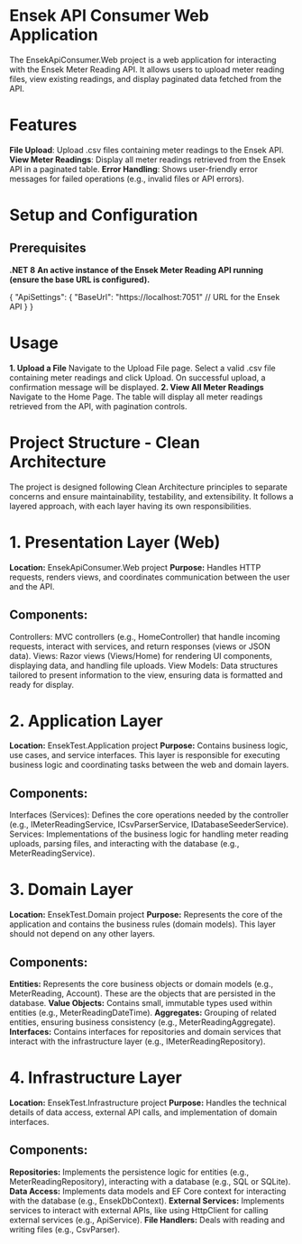 # Ensek API Consumer Web Application
The EnsekApiConsumer.Web project is a web application for interacting with the Ensek Meter Reading API. It allows users to upload meter reading files, view existing readings, and display paginated data fetched from the API.

# Features
**File Upload**: Upload .csv files containing meter readings to the Ensek API.
**View Meter Readings**: Display all meter readings retrieved from the Ensek API in a paginated table.
**Error Handling**: Shows user-friendly error messages for failed operations (e.g., invalid files or API errors).


# Setup and Configuration
## Prerequisites
**.NET 8**
**An active instance of the Ensek Meter Reading API running (ensure the base URL is configured).**

{
  "ApiSettings": {
    "BaseUrl": "https://localhost:7051" // URL for the Ensek API
  }
}




# Usage
**1. Upload a File**
Navigate to the Upload File page.
Select a valid .csv file containing meter readings and click Upload.
On successful upload, a confirmation message will be displayed.
**2. View All Meter Readings**
Navigate to the Home Page.
The table will display all meter readings retrieved from the API, with pagination controls.


# Project Structure - Clean Architecture
The project is designed following Clean Architecture principles to separate concerns and ensure maintainability, testability, and extensibility. It follows a layered approach, with each layer having its own responsibilities.

# 1. Presentation Layer (Web)
**Location:** EnsekApiConsumer.Web project
**Purpose:** Handles HTTP requests, renders views, and coordinates communication between the user and the API.
## Components:
Controllers: MVC controllers (e.g., HomeController) that handle incoming requests, interact with services, and return responses (views or JSON data).
Views: Razor views (Views/Home) for rendering UI components, displaying data, and handling file uploads.
View Models: Data structures tailored to present information to the view, ensuring data is formatted and ready for display.


# 2. Application Layer
**Location:** EnsekTest.Application project
**Purpose:** Contains business logic, use cases, and service interfaces. This layer is responsible for executing business logic and coordinating tasks between the web and domain layers.
## Components:
Interfaces (Services): Defines the core operations needed by the controller (e.g., IMeterReadingService, ICsvParserService, IDatabaseSeederService).
Services: Implementations of the business logic for handling meter reading uploads, parsing files, and interacting with the database (e.g., MeterReadingService).


# 3. Domain Layer
**Location:** EnsekTest.Domain project
**Purpose:** Represents the core of the application and contains the business rules (domain models). This layer should not depend on any other layers.
## Components:
**Entities:** Represents the core business objects or domain models (e.g., MeterReading, Account). These are the objects that are persisted in the database.
**Value Objects:** Contains small, immutable types used within entities (e.g., MeterReadingDateTime).
**Aggregates:** Grouping of related entities, ensuring business consistency (e.g., MeterReadingAggregate).
**Interfaces:** Contains interfaces for repositories and domain services that interact with the infrastructure layer (e.g., IMeterReadingRepository).


# 4. Infrastructure Layer
**Location:** EnsekTest.Infrastructure project
**Purpose:** Handles the technical details of data access, external API calls, and implementation of domain interfaces.
## Components:
**Repositories:** Implements the persistence logic for entities (e.g., MeterReadingRepository), interacting with a database (e.g., SQL or SQLite).
**Data Access:** Implements data models and EF Core context for interacting with the database (e.g., EnsekDbContext).
**External Services:** Implements services to interact with external APIs, like using HttpClient for calling external services (e.g., ApiService).
**File Handlers:** Deals with reading and writing files (e.g., CsvParser).



